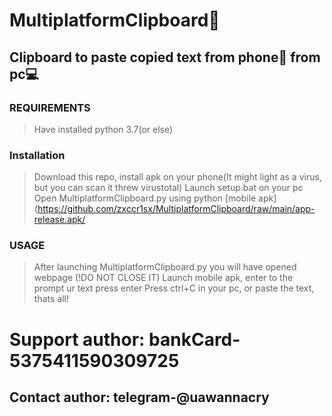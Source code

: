# MultiplatformClipboard💚
## Clipboard to paste copied text from phone📱 from pc💻
### REQUIREMENTS


> Have installed python 3.7(or else)


### Installation


> Download this repo, install apk on your phone(It might light as a virus, but you can scan it threw virustotal)
Launch setup.bat on your pc
Open MultiplatformClipboard.py using python
[mobile apk](https://github.com/zxccr1sx/MultiplatformClipboard/raw/main/app-release.apk/



### USAGE


> After launching MultiplatformClipboard.py you will have opened webpage (!DO NOT CLOSE IT)
Launch mobile apk, enter to the prompt ur text
press enter
Press ctrl+C in your pc, or paste the text, thats all!
# Support author: bankCard-5375411590309725
## Contact author: telegram-@uawannacry
